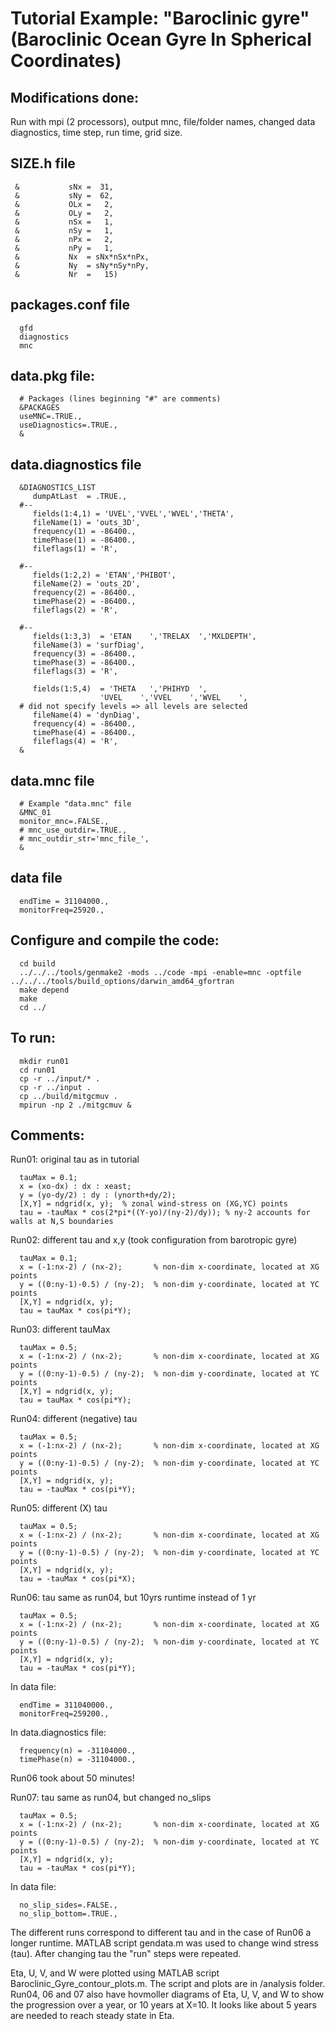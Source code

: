 Tutorial Example: "Baroclinic gyre"
(Baroclinic Ocean Gyre In Spherical Coordinates)
============================================================

Modifications done:
---------------------------------------------------------------------------------------------------------
Run with mpi (2 processors), output mnc, file/folder names, changed data diagnostics, time step, run time, grid size. 


SIZE.h file
---------------------------------------------------------------------------------------------------------

     &           sNx =  31,
     &           sNy =  62,
     &           OLx =   2,
     &           OLy =   2,
     &           nSx =   1,
     &           nSy =   1,
     &           nPx =   2,
     &           nPy =   1,
     &           Nx  = sNx*nSx*nPx,
     &           Ny  = sNy*nSy*nPy,
     &           Nr  =   15)

packages.conf file
---------------------------------------------------------------------------------------------------------

      gfd
      diagnostics
      mnc

data.pkg file:
---------------------------------------------------------------------------------------------------------

      # Packages (lines beginning "#" are comments)
      &PACKAGES
      useMNC=.TRUE.,
      useDiagnostics=.TRUE.,
      &

data.diagnostics file
---------------------------------------------------------------------------------------------------------

      &DIAGNOSTICS_LIST
         dumpAtLast  = .TRUE.,
      #--
         fields(1:4,1) = 'UVEL','VVEL','WVEL','THETA',
         fileName(1) = 'outs_3D',
         frequency(1) = -86400.,
         timePhase(1) = -86400.,
         fileflags(1) = 'R',

      #--
         fields(1:2,2) = 'ETAN','PHIBOT',
         fileName(2) = 'outs_2D',
         frequency(2) = -86400.,
         timePhase(2) = -86400.,
         fileflags(2) = 'R',

      #--
         fields(1:3,3)  = 'ETAN    ','TRELAX  ','MXLDEPTH',
         fileName(3) = 'surfDiag',
         frequency(3) = -86400.,
         timePhase(3) = -86400.,
         fileflags(3) = 'R',

         fields(1:5,4)  = 'THETA   ','PHIHYD  ',
                        'UVEL    ','VVEL    ','WVEL    ',
      # did not specify levels => all levels are selected
         fileName(4) = 'dynDiag',
         frequency(4) = -86400.,
         timePhase(4) = -86400.,
         fileflags(4) = 'R',
      &

data.mnc file
---------------------------------------------------------------------------------------------------------

      # Example "data.mnc" file
      &MNC_01
      monitor_mnc=.FALSE.,
      # mnc_use_outdir=.TRUE.,
      # mnc_outdir_str='mnc_file_',
      &

data file
---------------------------------------------------------------------------------------------------------

      endTime = 31104000.,
      monitorFreq=25920.,



Configure and compile the code:
---------------------------------------------------------------------------------------------------------

      cd build
      ../../../tools/genmake2 -mods ../code -mpi -enable=mnc -optfile ../../../tools/build_options/darwin_amd64_gfortran
      make depend
      make
      cd ../



To run:
---------------------------------------------------------------------------------------------------------

      mkdir run01
      cd run01
      cp -r ../input/* .
      cp -r ../input .
      cp ../build/mitgcmuv .
      mpirun -np 2 ./mitgcmuv &


Comments:
---------------------------------------------------------------------------------------------------------

Run01: original tau as in tutorial 

      tauMax = 0.1;
      x = (xo-dx) : dx : xeast;
      y = (yo-dy/2) : dy : (ynorth+dy/2); 
      [X,Y] = ndgrid(x, y);  % zonal wind-stress on (XG,YC) points
      tau = -tauMax * cos(2*pi*((Y-yo)/(ny-2)/dy)); % ny-2 accounts for walls at N,S boundaries

Run02: different tau and x,y (took configuration from barotropic gyre)

      tauMax = 0.1;
      x = (-1:nx-2) / (nx-2);       % non-dim x-coordinate, located at XG points
      y = ((0:ny-1)-0.5) / (ny-2);  % non-dim y-coordinate, located at YC points
      [X,Y] = ndgrid(x, y);
      tau = tauMax * cos(pi*Y);

Run03: different tauMax

      tauMax = 0.5;
      x = (-1:nx-2) / (nx-2);       % non-dim x-coordinate, located at XG points
      y = ((0:ny-1)-0.5) / (ny-2);  % non-dim y-coordinate, located at YC points
      [X,Y] = ndgrid(x, y);
      tau = tauMax * cos(pi*Y);

Run04: different (negative) tau

      tauMax = 0.5;
      x = (-1:nx-2) / (nx-2);       % non-dim x-coordinate, located at XG points
      y = ((0:ny-1)-0.5) / (ny-2);  % non-dim y-coordinate, located at YC points
      [X,Y] = ndgrid(x, y);
      tau = -tauMax * cos(pi*Y);

Run05: different (X) tau

      tauMax = 0.5;
      x = (-1:nx-2) / (nx-2);       % non-dim x-coordinate, located at XG points
      y = ((0:ny-1)-0.5) / (ny-2);  % non-dim y-coordinate, located at YC points
      [X,Y] = ndgrid(x, y);
      tau = -tauMax * cos(pi*X);

Run06: tau same as run04, but  10yrs runtime instead of 1 yr

      tauMax = 0.5;
      x = (-1:nx-2) / (nx-2);       % non-dim x-coordinate, located at XG points
      y = ((0:ny-1)-0.5) / (ny-2);  % non-dim y-coordinate, located at YC points
      [X,Y] = ndgrid(x, y);
      tau = -tauMax * cos(pi*Y);

In data file:

      endTime = 311040000.,
      monitorFreq=259200.,

 In data.diagnostics file:
 
      frequency(n) = -31104000.,
      timePhase(n) = -31104000.,
              
Run06 took about 50 minutes!


Run07: tau same as run04, but  changed no_slips 

      tauMax = 0.5;
      x = (-1:nx-2) / (nx-2);       % non-dim x-coordinate, located at XG points
      y = ((0:ny-1)-0.5) / (ny-2);  % non-dim y-coordinate, located at YC points
      [X,Y] = ndgrid(x, y);
      tau = -tauMax * cos(pi*Y);

In data file:

      no_slip_sides=.FALSE.,
      no_slip_bottom=.TRUE.,
              


The different runs correspond to different tau and in the case of Run06 a longer runtime. MATLAB script gendata.m was used to change wind stress (tau). After changing tau the "run" steps were repeated.

Eta, U, V, and W were plotted using MATLAB script Baroclinic_Gyre_contour_plots.m. The script and plots are in /analysis folder. Run04, 06 and 07 also have hovmoller diagrams of Eta, U, V, and W to show the progression over a year, or 10 years at X=10. It looks like about 5 years are needed to reach steady state in Eta. 
